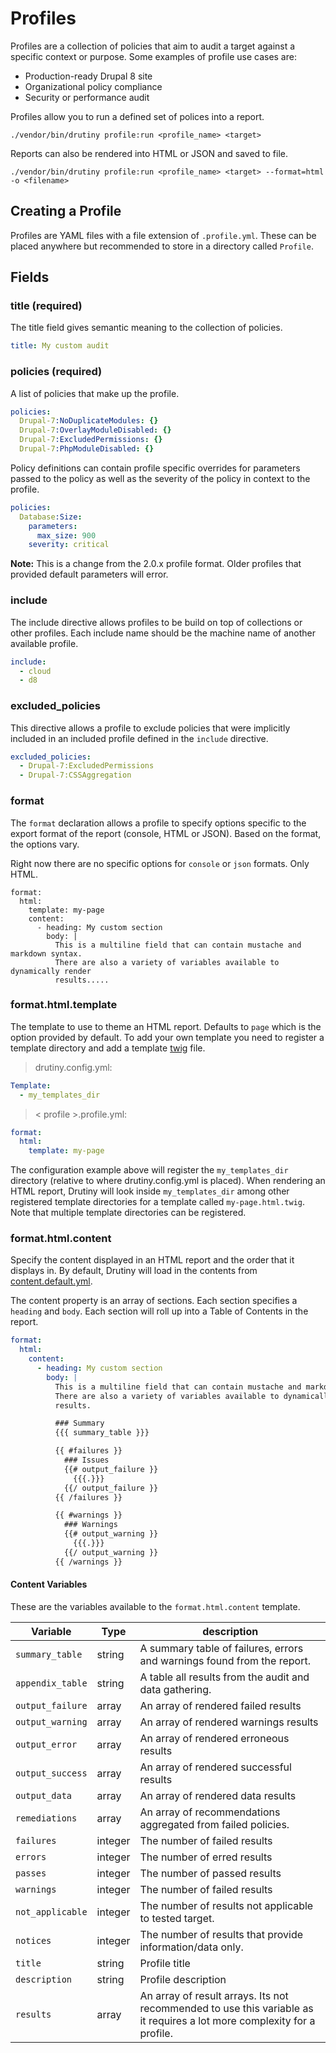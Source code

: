 # Profiles
Profiles are a collection of policies that aim to audit a target against a
specific context or purpose. Some examples of profile use cases are:

- Production-ready Drupal 8 site
- Organizational policy compliance
- Security or performance audit

Profiles allow you to run a defined set of polices into a report.

```
./vendor/bin/drutiny profile:run <profile_name> <target>
```

Reports can also be rendered into HTML or JSON and saved to file.

```
./vendor/bin/drutiny profile:run <profile_name> <target> --format=html -o <filename>
```

## Creating a Profile
Profiles are YAML files with a file extension of `.profile.yml`. These can be placed anywhere but recommended to store in a directory called `Profile`.

## Fields
### title (required)
The title field gives semantic meaning to the collection of policies.

```yaml
title: My custom audit
```

### policies (required)
A list of policies that make up the profile.

```yaml
policies:
  Drupal-7:NoDuplicateModules: {}
  Drupal-7:OverlayModuleDisabled: {}
  Drupal-7:ExcludedPermissions: {}
  Drupal-7:PhpModuleDisabled: {}
```

Policy definitions can contain profile specific overrides for parameters passed
to the policy as well as the severity of the policy in context to the profile.

```yaml
policies:
  Database:Size:
    parameters:
      max_size: 900
    severity: critical
```

**Note:** This is a change from the 2.0.x profile format. Older profiles that
provided default parameters will error.

### include
The include directive allows profiles to be build on top of collections or other
profiles. Each include name should be the machine name of another available profile.

```yaml
include:
  - cloud
  - d8
```

### excluded_policies
This directive allows a profile to exclude policies that were implicitly included
in an included profile defined in the `include` directive.

```yaml
excluded_policies:
  - Drupal-7:ExcludedPermissions
  - Drupal-7:CSSAggregation
```

### format

The `format` declaration allows a profile to specify options specific to the
export format of the report (console, HTML or JSON). Based on the format,
the options vary.

Right now there are no specific options for `console` or `json` formats. Only HTML.

```
format:
  html:
    template: my-page
    content:
      - heading: My custom section
        body: |
          This is a multiline field that can contain mustache and markdown syntax.
          There are also a variety of variables available to dynamically render
          results.....
```

### format.html.template

The template to use to theme an HTML report. Defaults to `page` which is the option
provided by default. To add your own template you need to register a template
directory and add a template [twig](https://twig.symfony.com/) file.

> drutiny.config.yml:

```yaml
Template:
  - my_templates_dir
```

> < profile >.profile.yml:

```yaml
format:
  html:
    template: my-page
```

The configuration example above will register the `my_templates_dir` directory
(relative to where drutiny.config.yml is placed). When rendering an HTML report,
Drutiny will look inside `my_templates_dir` among other registered template directories
for a template called `my-page.html.twig`. Note that multiple template directories
can be registered.

### format.html.content

Specify the content displayed in an
HTML report and the order that it displays in. By default, Drutiny will load in
the contents from [content.default.yml](https://github.com/drutiny/drutiny/blob/2.3.x/Profiles/content.default.yml).

The content property is an array of sections. Each section specifies a `heading`
and `body`. Each section will roll up into a Table of Contents in the report.

```yaml
format:
  html:
    content:
      - heading: My custom section
        body: |
          This is a multiline field that can contain mustache and markdown syntax.
          There are also a variety of variables available to dynamically render
          results.

          ### Summary
          {{{ summary_table }}}

          {{ #failures }}
            ### Issues
            {{# output_failure }}
              {{{.}}}
            {{/ output_failure }}
          {{ /failures }}

          {{ #warnings }}
            ### Warnings
            {{# output_warning }}
              {{{.}}}
            {{/ output_warning }}
          {{ /warnings }}
```

#### Content Variables

These are the variables available to the `format.html.content` template.

Variable | Type | description
--|--|--
`summary_table` | string | A summary table of failures, errors and warnings found from the report.
`appendix_table`| string | A table all results from the audit and data gathering.
`output_failure` | array | An array of rendered failed results
`output_warning` | array | An array of rendered warnings results
`output_error` | array | An array of rendered erroneous results
`output_success` | array | An array of rendered successful results
`output_data` | array | An array of rendered data results
`remediations` | array | An array of recommendations aggregated from failed policies.
`failures` | integer | The number of failed results
`errors` | integer | The number of erred results
`passes` | integer | The number of passed results
`warnings` | integer | The number of failed results
`not_applicable` | integer | The number of results not applicable to tested target.
`notices` | integer | The number of results that provide information/data only.
`title` | string | Profile title
`description` | string | Profile description
`results` | array | An array of result arrays. Its not recommended to use this variable as it requires a lot more complexity for a profile.
